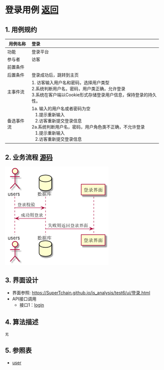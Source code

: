 # 登录用例 [返回](../README.md)

## 1. 用例规约

| 用例名称   | 登录                                                         |
| ---------- | :----------------------------------------------------------- |
| 功能       | 登录平台                                                     |
| 参与者     | 访客                                                         |
| 前置条件   |                                                              |
| 后置条件   | 登录成功后，跳转到主页                                       |
| 主事件流   | 1. 访客输入用户名和密码，选择用户类型<br/>2.系统判断用户名，密码，用户类正确，允许登录<br/>3.系统在客户端以Cookie形式存储登录用户信息，保持登录的持久性。 |
| 备选事件流 | 1a. 输入的用户名或者密码为空 <br/>&nbsp;&nbsp; 1.提示重新输入 <br/> &nbsp;&nbsp; 2.访客重新提交登录信息 <br/>2a.系统判断用户名，密码，用户角色类不正确，不允许登录 <br/>&nbsp;&nbsp; 1.提示重新输入 <br/> &nbsp;&nbsp; 2.访客重新提交登录信息 |

## 2. 业务流程 [源码](../source_code/登录.puml)

![登录认证流程图](../img/登录.png)	

## 3. 界面设计

- 界面参照: https://SuperTchain.github.io/is_analysis/test6/ui/登录.html
- API接口调用
  - 接口1：[login](../interface/login.md)

## 4. 算法描述

```
无
```



## 5. 参照表

- [user](../Sql/README.md/#users)